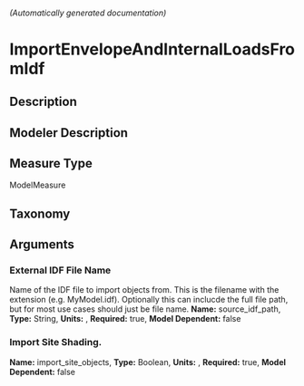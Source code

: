 

###### (Automatically generated documentation)

# ImportEnvelopeAndInternalLoadsFromIdf

## Description


## Modeler Description


## Measure Type
ModelMeasure

## Taxonomy


## Arguments


### External IDF File Name
Name of the IDF file to import objects from. This is the filename with the extension (e.g. MyModel.idf). Optionally this can inclucde the full file path, but for most use cases should just be file name.
**Name:** source_idf_path,
**Type:** String,
**Units:** ,
**Required:** true,
**Model Dependent:** false

### Import Site Shading.

**Name:** import_site_objects,
**Type:** Boolean,
**Units:** ,
**Required:** true,
**Model Dependent:** false




